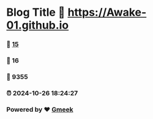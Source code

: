 # Blog Title :link: https://Awake-01.github.io 
### :page_facing_up: [15](https://Awake-01.github.io/tag.html) 
### :speech_balloon: 16 
### :hibiscus: 9355 
### :alarm_clock: 2024-10-26 18:24:27 
### Powered by :heart: [Gmeek](https://github.com/Meekdai/Gmeek)
